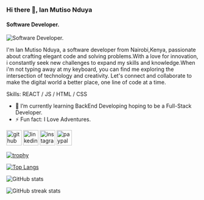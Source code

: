 ### Hi there 👋, Ian Mutiso Nduya
#### Software Developer.
![Software Developer.](https://media.licdn.com/dms/image/D4D16AQGcVtVMe5Ag6w/profile-displaybackgroundimage-shrink_350_1400/0/1677090863893?e=1698883200&v=beta&t=_qEwGnQM20J7Tp8kMrbJ2txXDCjIQbgWdeRtItUIhds)

I'm Ian Mutiso Nduya, a software developer from Nairobi,Kenya, passionate about crafting elegant code and solving problems.With a love for innovation, i constantly seek new challenges to expand my skills and knowledge.When i'm not typing away at my keyboard, you can find me exploring the intersection of technology and creativity. Let's connect and collaborate to make the digital world a better place, one line of code at a time.

Skills: REACT / JS / HTML / CSS

- 🌱 I’m currently learning BackEnd Developing hoping to be a Full-Stack Developer. 
- ⚡ Fun fact: I Love Adventures. 


[<img src='https://cdn.jsdelivr.net/npm/simple-icons@3.0.1/icons/github.svg' alt='github' height='40'>](https://github.com/IanMutisoNduya)  [<img src='https://cdn.jsdelivr.net/npm/simple-icons@3.0.1/icons/linkedin.svg' alt='linkedin' height='40'>](https://www.linkedin.com/in/ianmutiso/)  [<img src='https://cdn.jsdelivr.net/npm/simple-icons@3.0.1/icons/instagram.svg' alt='instagram' height='40'>](https://www.instagram.com/iangrim_/)  [<img src='https://cdn.jsdelivr.net/npm/simple-icons@3.0.1/icons/paypal.svg' alt='paypal' height='40'>](https://www.paypal.com/myaccount/summary)  

[![trophy](https://github-profile-trophy.vercel.app/?username=IanMutisoNduya)](https://github.com/ryo-ma/github-profile-trophy)

[![Top Langs](https://github-readme-stats.vercel.app/api/top-langs/?username=IanMutisoNduya)](https://github.com/anuraghazra/github-readme-stats)

![GitHub stats](https://github-readme-stats.vercel.app/api?username=IanMutisoNduya&show_icons=true&count_private=true)  

![GitHub streak stats](https://streak-stats.demolab.com/?user=IanMutisoNduya)  


